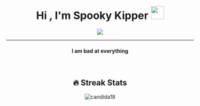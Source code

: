 

<!--
**SpookyKipper/SpookyKipper** is a ✨ _special_ ✨ repository because its `README.md` (this file) appears on your GitHub profile.

Here are some ideas to get you started:

- 🔭 I’m currently working on ...
- 🌱 I’m currently learning ...
- 👯 I’m looking to collaborate on ...
- 🤔 I’m looking for help with ...
- 💬 Ask me about ...
- 📫 How to reach me: ...
- 😄 Pronouns: ...
- ⚡ Fun fact: ...
-->


<h1 align="center">Hi , I'm Spooky Kipper <img src="https://media.giphy.com/media/hvRJCLFzcasrR4ia7z/giphy.gif" width="35"></h1>

<p align="center">
 <!-- <a href="https://github.com/DenverCoder1/readme-typing-svg">--><img src="https://readme-typing-svg.herokuapp.com?font=&duration=3500&pause=1000&color=B262FE&center=true&width=500&lines=Interested+in+JavaScript%2C+PHP;Interested+in+Web+Development">
</p>
<hr/>

<h4 align="center">I am bad at everything</h4>
<br>

<h2 align="center"> 🔥 Streak Stats </h2>
<p align="center"><img src="https://github-readme-streak-stats.herokuapp.com?user=SpookyKipper&theme=shades-of-purple&ring=DD2727&fire=DD2727" alt="candida18"  /></p>
